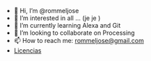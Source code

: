 - 👋 Hi, I’m @rommeljose
- 👀 I’m interested in all ... (je je )
- 🌱 I’m currently learning Alexa and Git
- 💞️ I’m looking to collaborate on Processing
- 📫 How to reach me: rommeljose@gmail.com
- [Licencias](https://choosealicense.com/appendix/)

<!---
rommeljose/rommeljose is a ✨ special ✨ repository because its `README.md` (this file) appears on your GitHub profile.
You can click the Preview link to take a look at your changes.
--->
